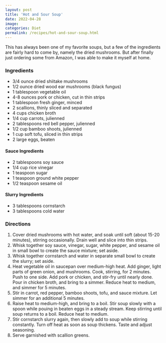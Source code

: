 ```yaml
---
layout: post
title: 'Hot and Sour Soup'
date: 2022-04-28
image:
categories: Diet
permalink: /recipes/hot-and-sour-soup.html
---
```


This has always been one of my favorite soups, but a few of the ingredients are fairly hard to come by, namely the dried mushrooms. But after finally just ordering some from Amazon, I was able to make it myself at home.

### Ingredients

- 3/4 ounce dried shiitake mushrooms
- 1/2 ounce dried wood ear mushrooms (black fungus)
- 1 tablespoon vegetable oil
- 4-8 ounces pork or chicken, cut in thin strips
- 1 tablespoon fresh ginger, minced
- 2 scallions, thinly sliced and separated
- 4 cups chicken broth
- 1/4 cup carrots, julienned
- 2 tablespoons red bell pepper, julienned
- 1/2 cup bamboo shoots, julienned
- 1 cup soft tofu, sliced in thin strips
- 2 large eggs, beaten

#### Sauce Ingredients

- 2 tablespoons soy sauce
- 1/4 cup rice vinegar
- 1 teaspoon sugar
- 1 teaspoon ground white pepper
- 1/2 teaspoon sesame oil

#### Slurry Ingredients

- 3 tablespoons cornstarch
- 3 tablespoons cold water

### Directions

1. Cover dried mushrooms with hot water, and soak until soft (about 15-20 minutes), stirring occasionally. Drain well and slice into thin strips.
2. Whisk together soy sauce, vinegar, sugar, white pepper, and sesame oil in small bowl to create the sauce mixture; set aside.
3. Whisk together cornstarch and water in separate small bowl to create the slurry; set aside.
4. Heat vegetable oil in saucepan over medium-high heat. Add ginger, light parts of green onion, and mushrooms. Cook, stirring, for 2 minutes. Push to one side. Add pork or chicken, and stir-fry until nearly done. Pour in chicken broth, and bring to a simmer. Reduce heat to medium, and simmer for 5 minutes.
5. Stir in carrot, red pepper, bamboo shoots, tofu, and sauce mixture. Let simmer for an additional 5 minutes.
6. Raise heat to medium-high, and bring to a boil. Stir soup slowly with a spoon while pouing in beaten eggs in a steady stream. Keep stirring until soup returns to a boil. Reduce heat to medium.
7. Stir cornstarch slurry again, then slowly add to soup while stirring constantly. Turn off heat as soon as soup thickens. Taste and adjust seasoning.
8. Serve garnished with scallion greens.
